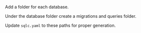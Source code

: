 Add a folder for each database.

Under the database folder create a migrations and queries folder.

Update `sqlc.yaml` to these paths for proper generation.

